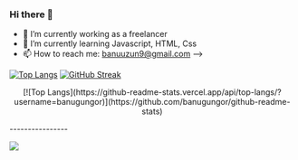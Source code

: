 ### Hi there 👋


- 🔭 I’m currently working as a freelancer
- 🌱 I’m currently learning Javascript, HTML, Css
- 📫 How to reach me: banuuzun9@gmail.com
--> 

[![Top Langs](https://github-readme-stats.vercel.app/api/top-langs/?username=banugungor)](https://github.com/banugungor/github-readme-stats)
[![GitHub Streak](https://streak-stats.demolab.com/?user=banugungor)](https://git.io/streak-stats)

<p align="center">
[![Top Langs](https://github-readme-stats.vercel.app/api/top-langs/?username=banugungor)](https://github.com/banugungor/github-readme-stats)
</p>
----------------



![](https://komarev.com/ghpvc/?username=your-github-banugungor&color=orange&for-the-badge)
